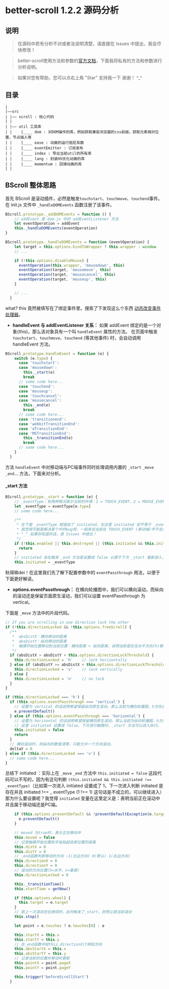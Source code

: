 better-scroll 1.2.2 源码分析
===========================
## 说明
>  在源码中若有分析不对或者没说明清楚，请直接在 Issues 中提出，我会尽快修改！

>  better-scroll使用方法和参数的[官方文档](https://ustbhuangyi.github.io/better-scroll/doc/options.html "better-scroll 最新文档")，下面我将私有的方法和参数进行分析说明。

>  如果对您有帮助，您可以点右上角 "Star" 支持我一下 谢谢！ ^_^

## 目录
```
|
|——src
| |—— scroll : 核心代码
| |
| |—— util 工具库
| |    |____ dom : 对DOM操作的库，例如获取兼容浏览器的css前缀，获取元素相对位置，节点插入等
| |    |____ ease : 动画的运行阻尼系数
| |    |____ eventEmitter : 订阅发布
| |    |____ index : 导出当前util的所有库
| |    |____ lang : 封装H5优化动画的库
| |    |____ momentum : 回弹动画的库
| |
```

## BScroll 整体思路

首先 BScroll 是滚动插件，必然是触发`touchstart`、`touchmove`、`touchend`事件。在 init.js 文件中 `_handleDOMEvents` 函数注册了该事件。

```javascript
BScroll.prototype._addDOMEvents = function () {
    // addEvent 是 dom.js 中的 addEventListener 方法
    let eventOperation = addEvent
    this._handleDOMEvents(eventOperation)
}

BScroll.prototype._handleDOMEvents = function (eventOperation) {
    let target = this.options.bindToWrapper ? this.wrapper : window
    // ...

    if (!this.options.disableMouse) {
      eventOperation(this.wrapper, 'mousedown', this)
      eventOperation(target, 'mousemove', this)
      eventOperation(target, 'mousecancel', this)
      eventOperation(target, 'mouseup', this)
    }

    // ...
  }
```
what? this 竟然被填写在了绑定事件里。搜索了下发现这么个东西 [动态改变事件处理器](http://www.tuicool.com/articles/JZrUB3z)。

- **handleEvent 与 addEventListener 关系：** 如果 addEvent 绑定的是一个对象(this)，那么该对象具有一个叫 `handleEvent` 属性的方法。
在页面中触发 `touchstart`、`touchmove`、`touchend` (等其他事件) 时，会自动调用 handleEvent 方法。 
 
```javascript
BScroll.prototype.handleEvent = function (e) {
    switch (e.type) {
      case 'touchstart':
      case 'mousedown':
        this._start(e)
        break
      // some code here...  
      case 'touchend':
      case 'mouseup':
      case 'touchcancel':
      case 'mousecancel':
        this._end(e)
        break
      // some code here...  
      case 'transitionend':
      case 'webkitTransitionEnd':
      case 'oTransitionEnd':
      case 'MSTransitionEnd':
        this._transitionEnd(e)
        break
      // some code here...
    }
  }
```

方法 `handleEvent` 中对移动端与PC端事件同时处理调用内置的 `_start` `_move` `_end`... 方法，下面来对分析。

#### _start 方法

```javascript
BScroll.prototype._start = function (e) {
    // _eventType：有两种情况表示当前的环境：1 = TOUCH_EVENT，2 = MOUSE_EVENT。(可在dom.js中查看eventType变量)
    let _eventType = eventType[e.type]
    // some code here...

    /**
     * 在下面 _eventType 赋值给了 initiated，在这里 initiated 却不等于 _eventType 一定有某些不可告人的原因！
     * 我觉得可能是解决某个中的bug吧，一般来说当前在 TOUCH_EVENT (移动端)中不会变成 MOUSE_EVENT (PC端)。
     * ^_^ 如果你知道的话，请 Issues 中提出！
     */
    if (!this.enabled || this.destroyed || (this.initiated && this.initiated !== _eventType)) {
      return
    }
    // initiated 会在触发 _end 方法是设置成 false 以便于下次 _start 重新进入，它也在 `_move` 方法用到了，去看看。
    this.initiated = _eventType
```

秋得嘛dei！在这里我们先了解下配置参数中的 `eventPassthrough` 用法，以便于下面更好解读。

- **options.eventPassthrough：** 在横向轮播图中，我们可以横向滚动，而纵向的滚动还是保留页面原生滚动，我们可以设置 eventPassthrough 为 vertical。

下面是 `_move` 方法中的片段代码。

```javascript
// If you are scrolling in one direction lock the other
if (!this.directionLocked && !this.options.freeScroll) {
  /** 
   *  absDistX：横向移动的距离
   *  absDistY：纵向移动的距离
   *  触摸开始位置移动到当前位置：横向距离 > 纵向距离，说明当前是在往水平方向(h)移动，反之垂直方向(v)移动。
   */
  if (absDistX > absDistY + this.options.directionLockThreshold) {
    this.directionLocked = 'h'    // lock horizontally
  } else if (absDistY >= absDistX + this.options.directionLockThreshold) {
    this.directionLocked = 'v'    // lock vertically
  } else {
    this.directionLocked = 'n'    // no lock
  }
}

if (this.directionLocked === 'h') {
  if (this.options.eventPassthrough === 'vertical') {
    // 设置为 vertical 的话说明希望保留纵向原生滚动，那么当前为横向轮播图，h方向滚动，则需要关闭默认事件防止触发其他操作。
    e.preventDefault()
  } else if (this.options.eventPassthrough === 'horizontal') {
    // 设置为 horizontal 的话说明希望保留横向原生滚动，那么当前为纵向轮播图，h方向滚动，则退出_move函数，会触发页面原生滚动。
    // 这里 initiated 设置成 false，下次进行触摸时，_start 方法可以进入执行。
    this.initiated = false
    return
  }
  // 横向滚动时，则纵向的数值清零，只能允许一个方向滚动。
  deltaY = 0
} else if (this.directionLocked === 'v') {
  // some code here...
}
```

总结下 initiated ：实际上在 `_move` `_end` 方法中 `this.initiated = false` 这段代码可以不写的，因为有这句判断 `(this.initiated && this.initiated !== _eventType)`（比如第一次进入 initiated 设置成了 1，下一次进入判断 initiated 是存在并且 initiated !== _
eventType (1 !== 1) 这句话是不成立的，可以继续进入）那为什么要设置呢？我觉得 `initiated` 变量在这里定义是：表明当前正在滚动中并且属于移动端还是PC端。

```javascript
    if (this.options.preventDefault && !preventDefaultException(e.target, this.options.preventDefaultException)) {
      e.preventDefault()
    }
```

```javascript
    // moved 为true时，表示正在移动中
    this.moved = false
    // 记录触摸开始位置到手指抬起结束位置的距离
    this.distX = 0
    this.distY = 0
    // _end函数判断移动的方向 -1(左边方向) 0(默认) 1(右边方向)
    this.directionX = 0
    this.directionY = 0
    // 滚动的方向位置(h=水平、v=垂直)
    this.directionLocked = 0

    this._transitionTime()
    this.startTime = getNow()

    if (this.options.wheel) {
      this.target = e.target
    }
    // 若上一次滚动还在继续时，此时触发了_start，则停止跳当前滚动
    this.stop()

    let point = e.touches ? e.touches[0] : e

    this.startX = this.x
    this.startY = this.y
    // 在_end函数中给this.directionX|Y辨别方向
    this.absStartX = this.x
    this.absStartY = this.y
    // 记录当前的位置并移动时更新
    this.pointX = point.pageX
    this.pointY = point.pageY

    this.trigger('beforeScrollStart')
  }
```
